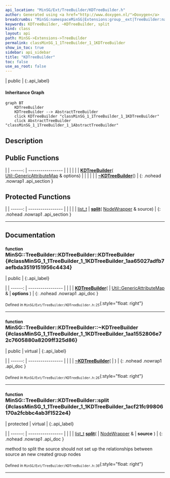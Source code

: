 ```yaml
---
api_location: "MinSG/Ext/TreeBuilder/KDTreeBuilder.h"
author: Generated using <a href="http://www.doxygen.nl/">Doxygen</a>
breadcrumbs: "MinSG:namespaceMinSG|Extensions:group__ext|TreeBuilder:namespaceMinSG_1_1TreeBuilder"
keywords: KDTreeBuilder, ~KDTreeBuilder, split
kind: class
layout: api
path: MinSG->Extensions->TreeBuilder
permalink: classMinSG_1_1TreeBuilder_1_1KDTreeBuilder
show_in_toc: true
sidebar: api_sidebar
title: "KDTreeBuilder"
toc: false
use_as_root: false
---
```


| public |
{:.api_label}

#### Inheritance Graph

```mermaid
graph BT
	KDTreeBuilder
	KDTreeBuilder --> AbstractTreeBuilder
	click KDTreeBuilder "classMinSG_1_1TreeBuilder_1_1KDTreeBuilder"
	click AbstractTreeBuilder "classMinSG_1_1TreeBuilder_1_1AbstractTreeBuilder"
```

## Description





## Public Functions

|
| ------: | ----------------- |
|  | |
|  | **[KDTreeBuilder](#classMinSG_1_1TreeBuilder_1_1KDTreeBuilder_1aa65027adfb7aefbda3519151956c4434)**( [Util::GenericAttributeMap](classUtil_1_1GenericAttributeMap) & options) |
|  | |
|  | **[~KDTreeBuilder](#classMinSG_1_1TreeBuilder_1_1KDTreeBuilder_1aa1552806e72c7605880a8209ff325d86)**() |
{: .nohead .nowrap1 .api_section }


## Protected Functions

|
| ------: | ----------------- |
|  | |
| [list_t](classMinSG_1_1TreeBuilder_1_1AbstractTreeBuilder#classMinSG_1_1TreeBuilder_1_1AbstractTreeBuilder_1a4d08192ec6664e44803fec38be3c5dbf) | **[split](#classMinSG_1_1TreeBuilder_1_1KDTreeBuilder_1acf21fc99806170a2fcbbc4ab3f1522e4)**( [NodeWrapper](structMinSG_1_1TreeBuilder_1_1AbstractTreeBuilder_1_1NodeWrapper) & source) |
{: .nohead .nowrap1 .api_section }


-------------------------------------------------------------------

## Documentation

### <small>function</small><br/> MinSG::TreeBuilder::KDTreeBuilder::KDTreeBuilder {#classMinSG_1_1TreeBuilder_1_1KDTreeBuilder_1aa65027adfb7aefbda3519151956c4434}

| public |
{:.api_label}

|
| ------: | ----------------- |
|  |
|  **[KDTreeBuilder](#classMinSG_1_1TreeBuilder_1_1KDTreeBuilder_1aa65027adfb7aefbda3519151956c4434)**( |  [Util::GenericAttributeMap](classUtil_1_1GenericAttributeMap) & | **options** ) |
{: .nohead .nowrap1 .api_doc }





<sub>Defined in `MinSG/Ext/TreeBuilder/KDTreeBuilder.h:25`</sub>{:style="float: right"}

-------------------------------------------------------------------

### <small>function</small><br/> MinSG::TreeBuilder::KDTreeBuilder::~KDTreeBuilder {#classMinSG_1_1TreeBuilder_1_1KDTreeBuilder_1aa1552806e72c7605880a8209ff325d86}

| public | virtual |
{:.api_label}

|
| ------: | ----------------- |
|  |
|  **[~KDTreeBuilder](#classMinSG_1_1TreeBuilder_1_1KDTreeBuilder_1aa1552806e72c7605880a8209ff325d86)**( |  ) |
{: .nohead .nowrap1 .api_doc }





<sub>Defined in `MinSG/Ext/TreeBuilder/KDTreeBuilder.h:26`</sub>{:style="float: right"}

-------------------------------------------------------------------

### <small>function</small><br/> MinSG::TreeBuilder::KDTreeBuilder::split {#classMinSG_1_1TreeBuilder_1_1KDTreeBuilder_1acf21fc99806170a2fcbbc4ab3f1522e4}

| protected | virtual |
{:.api_label}

|
| ------: | ----------------- |
|  |
| [list_t](classMinSG_1_1TreeBuilder_1_1AbstractTreeBuilder#classMinSG_1_1TreeBuilder_1_1AbstractTreeBuilder_1a4d08192ec6664e44803fec38be3c5dbf) **[split](#classMinSG_1_1TreeBuilder_1_1KDTreeBuilder_1acf21fc99806170a2fcbbc4ab3f1522e4)**( |  [NodeWrapper](structMinSG_1_1TreeBuilder_1_1AbstractTreeBuilder_1_1NodeWrapper) & | **source** ) |
{: .nohead .nowrap1 .api_doc }



method to split the source should not set up the relationships between source an new created group nodes



<sub>Defined in `MinSG/Ext/TreeBuilder/KDTreeBuilder.h:30`</sub>{:style="float: right"}

-------------------------------------------------------------------

